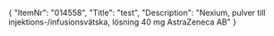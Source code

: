 {
  "ItemNr": "014558",
  "Title": "test",
  "Description": "Nexium, pulver till injektions-/infusionsvätska, lösning 40 mg AstraZeneca AB"
}